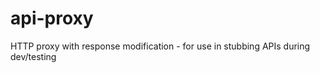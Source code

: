 api-proxy
=========

HTTP proxy with response modification - for use in stubbing APIs during dev/testing
